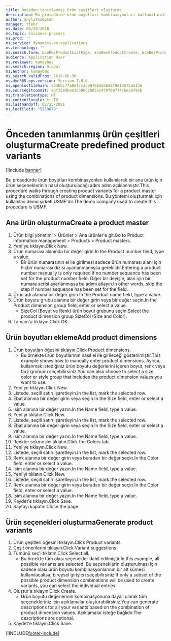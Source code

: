 ```yaml
---
title: Önceden tanımlanmış ürün çeşitleri oluşturma
description: Bu prosedürde ürün boyutları kombinasyonları kullanılarak bir ana ürün için ürün seçeneklerinin nasıl oluşturulacağı adım adım açıklanmıştır.
author: ShylaThompson
manager: tfehr
ms.date: 08/29/2018
ms.topic: business-process
ms.prod: ''
ms.service: dynamics-ax-applications
ms.technology: ''
ms.search.form: EcoResProductListPage, EcoResProductCreate, EcoResProductDetails, EcoResProductMasterDimension, EcoResProductVariants, EcoResProductVariantSuggestions, EcoResProductVariantsPendingReleaseFormPart
audience: Application User
ms.reviewer: kamaybac
ms.search.region: Global
ms.author: kamaybac
ms.search.validFrom: 2016-06-30
ms.dyn365.ops.version: Version 7.0.0
ms.openlocfilehash: c33bbc7fa0ef7c3ce9768dd3688f9d1d575a513e
ms.sourcegitcommit: eaf330dbee1db96c20d5ac479f007747bea079eb
ms.translationtype: HT
ms.contentlocale: tr-TR
ms.lasthandoff: 02/15/2021
ms.locfileid: "5259878"
---
```

# <a name="create-predefined-product-variants"></a><span data-ttu-id="7dd5d-103">Önceden tanımlanmış ürün çeşitleri oluşturma</span><span class="sxs-lookup"><span data-stu-id="7dd5d-103">Create predefined product variants</span></span>

[!include [banner](../../includes/banner.md)]

<span data-ttu-id="7dd5d-104">Bu prosedürde ürün boyutları kombinasyonları kullanılarak bir ana ürün için ürün seçeneklerinin nasıl oluşturulacağı adım adım açıklanmıştır.</span><span class="sxs-lookup"><span data-stu-id="7dd5d-104">This procedure walks through creating product variants for a product master using the combinations of product dimensions.</span></span> <span data-ttu-id="7dd5d-105">Bu yöntemi oluşturmak için kullanılan demo şirketi USMF'dir.</span><span class="sxs-lookup"><span data-stu-id="7dd5d-105">The demo company used to create this procedure is USMF.</span></span>


## <a name="create-a-product-master"></a><span data-ttu-id="7dd5d-106">Ana ürün oluşturma</span><span class="sxs-lookup"><span data-stu-id="7dd5d-106">Create a product master</span></span>
1. <span data-ttu-id="7dd5d-107">Ürün bilgi yönetimi > Ürünler > Ana ürünler'e git.</span><span class="sxs-lookup"><span data-stu-id="7dd5d-107">Go to Product information management > Products > Product masters.</span></span>
2. <span data-ttu-id="7dd5d-108">Yeni'ye tıklayın.</span><span class="sxs-lookup"><span data-stu-id="7dd5d-108">Click New.</span></span>
3. <span data-ttu-id="7dd5d-109">Ürün numarası alanında bir değer girin.</span><span class="sxs-lookup"><span data-stu-id="7dd5d-109">In the Product number field, type a value.</span></span>
    * <span data-ttu-id="7dd5d-110">Bir ürün numarasının el ile girilmesi sadece ürün numarası alanı için hiçbir numarası dizisi ayarlanmamışsa gereklidir.</span><span class="sxs-lookup"><span data-stu-id="7dd5d-110">Entering a product number manually is only required if no number sequence has been set for the product number field.</span></span> <span data-ttu-id="7dd5d-111">Diğer bir deyişle, alan için bir numara serisi ayarlanmışsa bu adımı atlayın.</span><span class="sxs-lookup"><span data-stu-id="7dd5d-111">In other words, skip the step if number sequence has been set for the field.</span></span>  
4. <span data-ttu-id="7dd5d-112">Ürün adı alanına bir değer girin.</span><span class="sxs-lookup"><span data-stu-id="7dd5d-112">In the Product name field, type a value.</span></span>
5. <span data-ttu-id="7dd5d-113">Ürün boyutu grubu alanına bir değer girin veya bir değer seçin.</span><span class="sxs-lookup"><span data-stu-id="7dd5d-113">In the Product dimension group field, enter or select a value.</span></span>
    * <span data-ttu-id="7dd5d-114">SizeCol (Boyut ve Renk) ürün boyut grubunu seçin.</span><span class="sxs-lookup"><span data-stu-id="7dd5d-114">Select the product dimension group SizeCol (Size and Color).</span></span>  
6. <span data-ttu-id="7dd5d-115">Tamam'a tıklayın.</span><span class="sxs-lookup"><span data-stu-id="7dd5d-115">Click OK.</span></span>

## <a name="add-product-dimensions"></a><span data-ttu-id="7dd5d-116">Ürün boyutları ekleme</span><span class="sxs-lookup"><span data-stu-id="7dd5d-116">Add product dimensions</span></span>
1. <span data-ttu-id="7dd5d-117">Ürün boyutları öğesini tıklayın.</span><span class="sxs-lookup"><span data-stu-id="7dd5d-117">Click Product dimensions.</span></span>
    * <span data-ttu-id="7dd5d-118">Bu örnekte ürün boyutlarının nasıl el ile girileceği gösterilmiştir.</span><span class="sxs-lookup"><span data-stu-id="7dd5d-118">This example shows how to manually enter product dimensions.</span></span> <span data-ttu-id="7dd5d-119">Ayrıca, kullanmak istediğiniz ürün boyutu değerlerini içeren boyut, renk veya tarz grubunu seçebilirsiniz.</span><span class="sxs-lookup"><span data-stu-id="7dd5d-119">You can also choose to select a size, color or style group that includes the product dimension values you want to use.</span></span>  
2. <span data-ttu-id="7dd5d-120">Yeni'ye tıklayın.</span><span class="sxs-lookup"><span data-stu-id="7dd5d-120">Click New.</span></span>
3. <span data-ttu-id="7dd5d-121">Listede, seçili satırı işaretleyin.</span><span class="sxs-lookup"><span data-stu-id="7dd5d-121">In the list, mark the selected row.</span></span>
4. <span data-ttu-id="7dd5d-122">Ebat alanına bir değer girin veya seçin.</span><span class="sxs-lookup"><span data-stu-id="7dd5d-122">In the Size field, enter or select a value.</span></span>
5. <span data-ttu-id="7dd5d-123">İsim alanına bir değer yazın.</span><span class="sxs-lookup"><span data-stu-id="7dd5d-123">In the Name field, type a value.</span></span>
6. <span data-ttu-id="7dd5d-124">Yeni'yi tıklatın.</span><span class="sxs-lookup"><span data-stu-id="7dd5d-124">Click New.</span></span>
7. <span data-ttu-id="7dd5d-125">Listede, seçili satırı işaretleyin.</span><span class="sxs-lookup"><span data-stu-id="7dd5d-125">In the list, mark the selected row.</span></span>
8. <span data-ttu-id="7dd5d-126">Ebat alanına bir değer girin veya seçin.</span><span class="sxs-lookup"><span data-stu-id="7dd5d-126">In the Size field, enter or select a value.</span></span>
9. <span data-ttu-id="7dd5d-127">İsim alanına bir değer yazın.</span><span class="sxs-lookup"><span data-stu-id="7dd5d-127">In the Name field, type a value.</span></span>
10. <span data-ttu-id="7dd5d-128">Renkler sekmesini tıklatın.</span><span class="sxs-lookup"><span data-stu-id="7dd5d-128">Click the Colors tab.</span></span>
11. <span data-ttu-id="7dd5d-129">Yeni'ye tıklayın.</span><span class="sxs-lookup"><span data-stu-id="7dd5d-129">Click New.</span></span>
12. <span data-ttu-id="7dd5d-130">Listede, seçili satırı işaretleyin.</span><span class="sxs-lookup"><span data-stu-id="7dd5d-130">In the list, mark the selected row.</span></span>
13. <span data-ttu-id="7dd5d-131">Renk alanına bir değer girin veya buradan bir değer seçin.</span><span class="sxs-lookup"><span data-stu-id="7dd5d-131">In the Color field, enter or select a value.</span></span>
14. <span data-ttu-id="7dd5d-132">İsim alanına bir değer yazın.</span><span class="sxs-lookup"><span data-stu-id="7dd5d-132">In the Name field, type a value.</span></span>
15. <span data-ttu-id="7dd5d-133">Yeni'yi tıklatın.</span><span class="sxs-lookup"><span data-stu-id="7dd5d-133">Click New.</span></span>
16. <span data-ttu-id="7dd5d-134">Listede, seçili satırı işaretleyin.</span><span class="sxs-lookup"><span data-stu-id="7dd5d-134">In the list, mark the selected row.</span></span>
17. <span data-ttu-id="7dd5d-135">Renk alanına bir değer girin veya buradan bir değer seçin.</span><span class="sxs-lookup"><span data-stu-id="7dd5d-135">In the Color field, enter or select a value.</span></span>
18. <span data-ttu-id="7dd5d-136">İsim alanına bir değer yazın.</span><span class="sxs-lookup"><span data-stu-id="7dd5d-136">In the Name field, type a value.</span></span>
19. <span data-ttu-id="7dd5d-137">Kaydet'e tıklayın.</span><span class="sxs-lookup"><span data-stu-id="7dd5d-137">Click Save.</span></span>
20. <span data-ttu-id="7dd5d-138">Sayfayı kapatın.</span><span class="sxs-lookup"><span data-stu-id="7dd5d-138">Close the page.</span></span>

## <a name="generate-product-variants"></a><span data-ttu-id="7dd5d-139">Ürün seçenekleri oluşturma</span><span class="sxs-lookup"><span data-stu-id="7dd5d-139">Generate product variants</span></span>
1. <span data-ttu-id="7dd5d-140">Ürün çeşitleri öğesini tıklayın.</span><span class="sxs-lookup"><span data-stu-id="7dd5d-140">Click Product variants.</span></span>
2. <span data-ttu-id="7dd5d-141">Çeşit önerilerini tıklayın.</span><span class="sxs-lookup"><span data-stu-id="7dd5d-141">Click Variant suggestions.</span></span>
3. <span data-ttu-id="7dd5d-142">Tümünü seç'i tıklatın.</span><span class="sxs-lookup"><span data-stu-id="7dd5d-142">Click Select all.</span></span>
    * <span data-ttu-id="7dd5d-143">Bu örnekte tüm olası seçenekler dahil edilmiştir.</span><span class="sxs-lookup"><span data-stu-id="7dd5d-143">In this example, all possible variants are selected.</span></span> <span data-ttu-id="7dd5d-144">Bu seçeneklerin oluşturulması için sadece olası ürün boyutu kombinasyonlarının bir alt kümesi kullanılacaksa, bireysel girişleri seçebilirsiniz.</span><span class="sxs-lookup"><span data-stu-id="7dd5d-144">If only a subset of the possible product dimension combinations will be used to create variants, you can select the individual entries.</span></span>  
4. <span data-ttu-id="7dd5d-145">Oluştur'a tıklayın.</span><span class="sxs-lookup"><span data-stu-id="7dd5d-145">Click Create.</span></span>
    * <span data-ttu-id="7dd5d-146">Ürün boyutu değerlerinin kombinasyonuna dayalı olarak tüm seçenekleriniz için açıklamalar oluşturabilirsiniz.</span><span class="sxs-lookup"><span data-stu-id="7dd5d-146">You can generate descriptions for all your variants based on the combination of product dimension values.</span></span> <span data-ttu-id="7dd5d-147">Açıklamalar isteğe bağlıdır.</span><span class="sxs-lookup"><span data-stu-id="7dd5d-147">The descriptions are optional.</span></span>  
5. <span data-ttu-id="7dd5d-148">Kaydet'e tıklayın.</span><span class="sxs-lookup"><span data-stu-id="7dd5d-148">Click Save.</span></span>



[!INCLUDE[footer-include](../../../includes/footer-banner.md)]